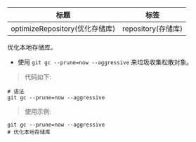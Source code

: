 | 标题                           | 标签               |
| ------------------------------ | ------------------ |
| optimizeRepository(优化存储库) | repository(存储库) |

优化本地存储库。

- 使用 `git gc --prune=now --aggressive` 来垃圾收集松散对象。

> 代码如下:

```shell
# 语法
git gc --prune=now --aggressive
```

> 使用示例:

```shell
git gc --prune=now --aggressive
# 优化本地存储库
```
